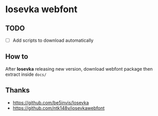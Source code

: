 # Iosevka webfont

## TODO

- [ ] Add scripts to download automatically

## How to

After **Iosevka** releasing new version, download webfont package then extract inside `docs/`

## Thanks

- https://github.com/be5invis/Iosevka
- https://github.com/ntk148v/iosevkawebfont
